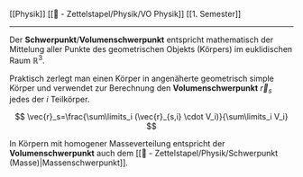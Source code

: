 [[Physik]] [[📄 - Zettelstapel/Physik/VO Physik]] [[1. Semester]]

---

Der **Schwerpunkt**/**Volumenschwerpunkt** entspricht mathematisch der Mittelung aller Punkte des geometrischen Objekts (Körpers) im euklidischen Raum $\mathbb {R} ^{3}$.

Praktisch zerlegt man einen Körper in angenäherte geometrisch simple Körper und verwendet zur Berechnung den **Volumenschwerpunkt** $\vec{r}_{s}$ jedes der $i$ Teilkörper.

$$
\vec{r}_s=\frac{\sum\limits_i (\vec{r}_{s,i} \cdot V_i)}{\sum\limits_i V_i}
$$

In Körpern mit homogener Masseverteilung entspricht der **Volumenschwerpunkt** auch dem [[📄 - Zettelstapel/Physik/Schwerpunkt (Masse)|Massenschwerpunkt]].